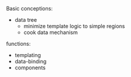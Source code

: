 Basic conceptions:

- data tree
	- minimize template logic to simple regions
	- cook data mechanism


functions:

- templating
- data-binding
- components